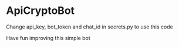 # ApiCryptoBot
Change api_key, bot_token and chat_id in secrets.py to use this code

Have fun improving this simple bot

